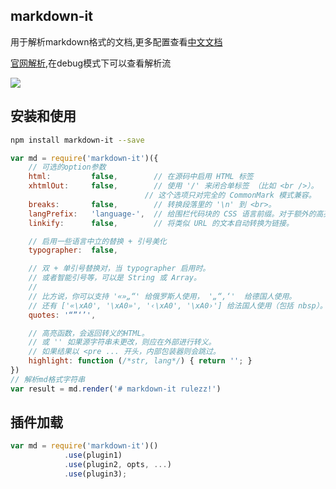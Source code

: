 ## markdown-it
用于解析markdown格式的文档,更多配置查看[中文文档](https://markdown-it.docschina.org/)

[官网解析](https://markdown-it.github.io/),在debug模式下可以查看解析流

![](/img/markdownIt.png)

## 安装和使用
```bash 
npm install markdown-it --save
```

```js
var md = require('markdown-it')({
    // 可选的option参数
    html:         false,        // 在源码中启用 HTML 标签
    xhtmlOut:     false,        // 使用 '/' 来闭合单标签 （比如 <br />）。
                              // 这个选项只对完全的 CommonMark 模式兼容。
    breaks:       false,        // 转换段落里的 '\n' 到 <br>。
    langPrefix:   'language-',  // 给围栏代码块的 CSS 语言前缀。对于额外的高亮代码非常有用。
    linkify:      false,        // 将类似 URL 的文本自动转换为链接。

    // 启用一些语言中立的替换 + 引号美化
    typographer:  false,

    // 双 + 单引号替换对，当 typographer 启用时。
    // 或者智能引号等，可以是 String 或 Array。
    //
    // 比方说，你可以支持 '«»„“' 给俄罗斯人使用， '„“‚‘'  给德国人使用。
    // 还有 ['«\xA0', '\xA0»', '‹\xA0', '\xA0›'] 给法国人使用（包括 nbsp）。
    quotes: '“”‘’',

    // 高亮函数，会返回转义的HTML。
    // 或 '' 如果源字符串未更改，则应在外部进行转义。
    // 如果结果以 <pre ... 开头，内部包装器则会跳过。
    highlight: function (/*str, lang*/) { return ''; }
})
// 解析md格式字符串
var result = md.render('# markdown-it rulezz!')
```

## 插件加载
```js
var md = require('markdown-it')()
            .use(plugin1)
            .use(plugin2, opts, ...)
            .use(plugin3);
```